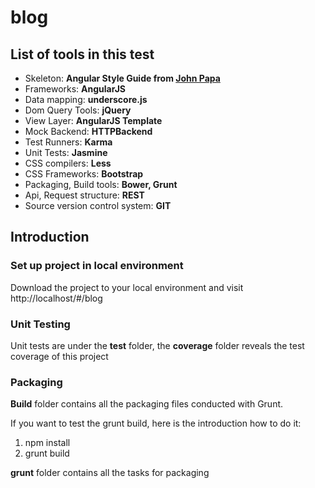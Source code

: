 # blog

## List of tools in this test

* Skeleton: **Angular Style Guide from [John Papa](https://github.com/johnpapa/angular-styleguide)**
* Frameworks: **AngularJS**
* Data mapping: **underscore.js**
* Dom Query Tools: **jQuery**
* View Layer: **AngularJS Template**
* Mock Backend: **HTTPBackend**
* Test Runners: **Karma**
* Unit Tests: **Jasmine**
* CSS compilers: **Less**
* CSS Frameworks: **Bootstrap**
* Packaging, Build tools: **Bower, Grunt**
* Api, Request structure: **REST**
* Source version control system: **GIT**

## Introduction

### Set up project in local environment

Download the project to your local environment and visit http://localhost/#/blog

### Unit Testing

Unit tests are under the **test** folder, the **coverage** folder reveals the test coverage of this project

### Packaging

**Build** folder contains all the packaging files conducted with Grunt.

If you want to test the grunt build, here is the introduction how to do it:
1. npm install
2. grunt build

**grunt** folder contains all the tasks for packaging

